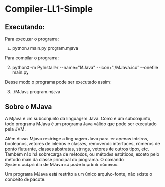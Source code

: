 # Compiler-LL1-Simple

## Executando:
Para executar o programa:

1. python3 main.py program.mjava

Para compilar o programa:

2. python3 -m PyInstaller --name="MJava" --icon="./MJava.ico" --onefile main.py

Desse modo o programa pode ser executado assim:

3. ./MJava program.mjava
## Sobre o MJava
A Mjava é um subconjunto da linguagem Java. Como é um subconjunto, todo programa MJava é um programa Java válido que pode ser executado pela JVM.

Além disso, Mjava restringe a linguagem Java para ter apenas inteiros, booleanos,
vetores de inteiros e classes, removendo interfaces, números de ponto flutuante, classes abstratas, strings, vetores de outros tipos, etc. Também não há sobrecarga de métodos, ou métodos estáticos, exceto pelo método main da classe principal do programa. O comando System.out.println de MJava só pode imprimir números.

Um programa MJava está restrito a um único arquivo-fonte, não existe o conceito de pacote.